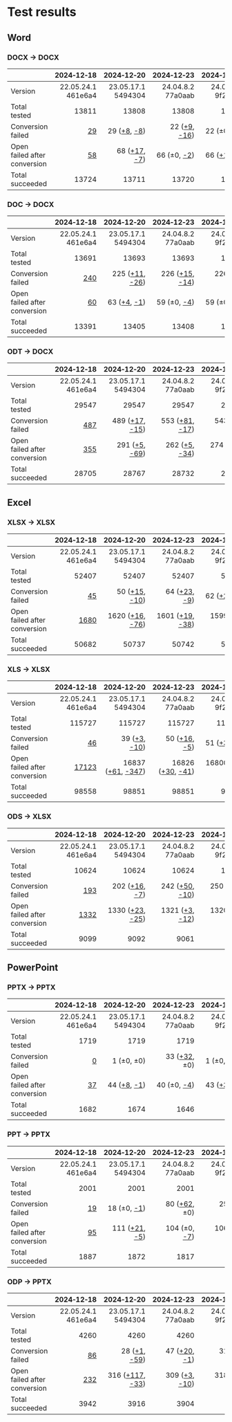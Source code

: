 
# Test results

## Word

### DOCX → DOCX

|  | 2024&#8209;12&#8209;18 | 2024&#8209;12&#8209;20 | 2024&#8209;12&#8209;23 | 2024&#8209;12&#8209;27 | 2024&#8209;12&#8209;28 | 2025&#8209;01&#8209;26 | 2025&#8209;02&#8209;11 | 2025&#8209;03&#8209;05 | 2025&#8209;03&#8209;22 | 2025&#8209;04&#8209;16 | 2025&#8209;05&#8209;17 | 2025&#8209;05&#8209;18 | 
| :--- | ---: | ---: | ---: | ---: | ---: | ---: | ---: | ---: | ---: | ---: | ---: | ---: |
| Version | 22.05.24.1<br>461e6a4 | 23.05.17.1<br>5494304 | 24.04.8.2<br>77a0aab | 24.04.9.2<br>9f2e55c | 24.04.10.2<br>a4b67a7664 | 24.04.12.1<br>663fe346b8 | 24.04.12.3<br>321ff0a561 | 24.04.13.1<br>3dc280be53 | 24.04.13.2<br>ded56d8ff7 | 24.04.13.3<br>b7ba9a23ba | 24.04.14.3<br>d02fd816d4 | 25.04.0.2<br>cf83af8551 |
| Total tested | 13811 | 13808 | 13808 | 13808 | 13808 | 13811 | 13811 | 13811 | 13811 | 13805 | 13805 | 13805 |
| Conversion failed | [29](docx-0-CFplus.txt) | 29 ([+8](docx-1-CFplus.txt), [-8](docx-1-CFminus.txt)) | 22 ([+9](docx-2-CFplus.txt), [-16](docx-2-CFminus.txt)) | 22 (±0, ±0) | 22 (±0, ±0) | 26 ([+4](docx-5-CFplus.txt), ±0) | 27 ([+1](docx-6-CFplus.txt), ±0) | 24 ([+1](docx-7-CFplus.txt), [-4](docx-7-CFminus.txt)) | 41 ([+18](docx-8-CFplus.txt), [-1](docx-8-CFminus.txt)) | 17 (±0, [-24](docx-9-CFminus.txt)) | 17 ([+1](docx-10-CFplus.txt), [-1](docx-10-CFminus.txt)) | 26 ([+11](docx-11-CFplus.txt), [-2](docx-11-CFminus.txt)) |
| Open failed after conversion | [58](docx-0-OFCplus.txt) | 68 ([+17](docx-1-OFCplus.txt), [-7](docx-1-OFCminus.txt)) | 66 (±0, [-2](docx-2-OFCminus.txt)) | 66 ([+1](docx-3-OFCplus.txt), [-1](docx-3-OFCminus.txt)) | 68 ([+2](docx-4-OFCplus.txt), ±0) | 68 ([+1](docx-5-OFCplus.txt), [-1](docx-5-OFCminus.txt)) | 70 ([+2](docx-6-OFCplus.txt), ±0) | 69 (±0, [-1](docx-7-OFCminus.txt)) | 84 ([+16](docx-8-OFCplus.txt), [-1](docx-8-OFCminus.txt)) | 66 (±0, [-18](docx-9-OFCminus.txt)) | 66 ([+1](docx-10-OFCplus.txt), [-1](docx-10-OFCminus.txt)) | 114 ([+48](docx-11-OFCplus.txt), ±0) |
| Total succeeded | 13724 | 13711 | 13720 | 13720 | 13718 | 13717 | 13714 | 13718 | 13686 | 13722 | 13722 | 13665 |

### DOC → DOCX

|  | 2024&#8209;12&#8209;18 | 2024&#8209;12&#8209;20 | 2024&#8209;12&#8209;23 | 2024&#8209;12&#8209;27 | 2024&#8209;12&#8209;28 | 2025&#8209;01&#8209;26 | 2025&#8209;02&#8209;11 | 2025&#8209;03&#8209;05 | 2025&#8209;03&#8209;22 | 2025&#8209;04&#8209;16 | 2025&#8209;05&#8209;17 | 2025&#8209;05&#8209;18 | 
| :--- | ---: | ---: | ---: | ---: | ---: | ---: | ---: | ---: | ---: | ---: | ---: | ---: |
| Version | 22.05.24.1<br>461e6a4 | 23.05.17.1<br>5494304 | 24.04.8.2<br>77a0aab | 24.04.9.2<br>9f2e55c | 24.04.10.2<br>a4b67a7664 | 24.04.12.1<br>663fe346b8 | 24.04.12.3<br>321ff0a561 | 24.04.13.1<br>3dc280be53 | 24.04.13.2<br>ded56d8ff7 | 24.04.13.3<br>b7ba9a23ba | 24.04.14.3<br>d02fd816d4 | 25.04.0.2<br>cf83af8551 |
| Total tested | 13691 | 13693 | 13693 | 13693 | 13693 | 13691 | 13691 | 13691 | 13691 | 13688 | 13688 | 13688 |
| Conversion failed | [240](doc-0-CFplus.txt) | 225 ([+11](doc-1-CFplus.txt), [-26](doc-1-CFminus.txt)) | 226 ([+15](doc-2-CFplus.txt), [-14](doc-2-CFminus.txt)) | 226 ([+1](doc-3-CFplus.txt), [-1](doc-3-CFminus.txt)) | 225 (±0, [-1](doc-4-CFminus.txt)) | 226 ([+1](doc-5-CFplus.txt), ±0) | 226 (±0, ±0) | 225 (±0, [-1](doc-7-CFminus.txt)) | 225 (±0, ±0) | 222 (±0, [-3](doc-9-CFminus.txt)) | 220 ([+1](doc-10-CFplus.txt), [-3](doc-10-CFminus.txt)) | 231 ([+15](doc-11-CFplus.txt), [-4](doc-11-CFminus.txt)) |
| Open failed after conversion | [60](doc-0-OFCplus.txt) | 63 ([+4](doc-1-OFCplus.txt), [-1](doc-1-OFCminus.txt)) | 59 (±0, [-4](doc-2-OFCminus.txt)) | 59 (±0, ±0) | 60 ([+1](doc-4-OFCplus.txt), ±0) | 49 ([+1](doc-5-OFCplus.txt), [-12](doc-5-OFCminus.txt)) | 50 ([+1](doc-6-OFCplus.txt), ±0) | 50 (±0, ±0) | 71 ([+21](doc-8-OFCplus.txt), ±0) | 51 (±0, [-20](doc-9-OFCminus.txt)) | 52 ([+1](doc-10-OFCplus.txt), ±0) | 51 ([+1](doc-11-OFCplus.txt), [-2](doc-11-OFCminus.txt)) |
| Total succeeded | 13391 | 13405 | 13408 | 13408 | 13408 | 13416 | 13415 | 13416 | 13395 | 13415 | 13416 | 13406 |

### ODT → DOCX

|  | 2024&#8209;12&#8209;18 | 2024&#8209;12&#8209;20 | 2024&#8209;12&#8209;23 | 2024&#8209;12&#8209;27 | 2024&#8209;12&#8209;28 | 2025&#8209;01&#8209;26 | 2025&#8209;02&#8209;11 | 2025&#8209;03&#8209;05 | 2025&#8209;03&#8209;22 | 2025&#8209;04&#8209;16 | 2025&#8209;05&#8209;17 | 2025&#8209;05&#8209;18 | 
| :--- | ---: | ---: | ---: | ---: | ---: | ---: | ---: | ---: | ---: | ---: | ---: | ---: |
| Version | 22.05.24.1<br>461e6a4 | 23.05.17.1<br>5494304 | 24.04.8.2<br>77a0aab | 24.04.9.2<br>9f2e55c | 24.04.10.2<br>a4b67a7664 | 24.04.12.1<br>663fe346b8 | 24.04.12.3<br>321ff0a561 | 24.04.13.1<br>3dc280be53 | 24.04.13.2<br>ded56d8ff7 | 24.04.13.3<br>b7ba9a23ba | 24.04.14.3<br>d02fd816d4 | 25.04.0.2<br>cf83af8551 |
| Total tested | 29547 | 29547 | 29547 | 29547 | 29547 | 29547 | 29547 | 29547 | 29487 | 29487 | 29487 | 29487 |
| Conversion failed | [487](odt-0-CFplus.txt) | 489 ([+17](odt-1-CFplus.txt), [-15](odt-1-CFminus.txt)) | 553 ([+81](odt-2-CFplus.txt), [-17](odt-2-CFminus.txt)) | 543 ([+1](odt-3-CFplus.txt), [-11](odt-3-CFminus.txt)) | 540 (±0, [-3](odt-4-CFminus.txt)) | 546 ([+6](odt-5-CFplus.txt), ±0) | 550 ([+4](odt-6-CFplus.txt), ±0) | 548 ([+5](odt-7-CFplus.txt), [-7](odt-7-CFminus.txt)) | 484 ([+2](odt-8-CFplus.txt), [-66](odt-8-CFminus.txt)) | 482 ([+1](odt-9-CFplus.txt), [-3](odt-9-CFminus.txt)) | 480 ([+2](odt-10-CFplus.txt), [-4](odt-10-CFminus.txt)) | 504 ([+31](odt-11-CFplus.txt), [-7](odt-11-CFminus.txt)) |
| Open failed after conversion | [355](odt-0-OFCplus.txt) | 291 ([+5](odt-1-OFCplus.txt), [-69](odt-1-OFCminus.txt)) | 262 ([+5](odt-2-OFCplus.txt), [-34](odt-2-OFCminus.txt)) | 274 ([+14](odt-3-OFCplus.txt), [-2](odt-3-OFCminus.txt)) | 275 ([+2](odt-4-OFCplus.txt), [-1](odt-4-OFCminus.txt)) | 268 ([+2](odt-5-OFCplus.txt), [-9](odt-5-OFCminus.txt)) | 271 ([+4](odt-6-OFCplus.txt), [-1](odt-6-OFCminus.txt)) | 266 (±0, [-5](odt-7-OFCminus.txt)) | 310 ([+46](odt-8-OFCplus.txt), [-2](odt-8-OFCminus.txt)) | 251 ([+3](odt-9-OFCplus.txt), [-62](odt-9-OFCminus.txt)) | 251 ([+1](odt-10-OFCplus.txt), [-1](odt-10-OFCminus.txt)) | 245 ([+3](odt-11-OFCplus.txt), [-9](odt-11-OFCminus.txt)) |
| Total succeeded | 28705 | 28767 | 28732 | 28730 | 28732 | 28733 | 28726 | 28733 | 28693 | 28754 | 28756 | 28738 |

## Excel

### XLSX → XLSX

|  | 2024&#8209;12&#8209;18 | 2024&#8209;12&#8209;20 | 2024&#8209;12&#8209;23 | 2024&#8209;12&#8209;27 | 2024&#8209;12&#8209;28 | 2025&#8209;01&#8209;26 | 2025&#8209;02&#8209;11 | 2025&#8209;03&#8209;05 | 2025&#8209;03&#8209;22 | 2025&#8209;04&#8209;16 | 2025&#8209;05&#8209;17 | 2025&#8209;05&#8209;18 | 
| :--- | ---: | ---: | ---: | ---: | ---: | ---: | ---: | ---: | ---: | ---: | ---: | ---: |
| Version | 22.05.24.1<br>461e6a4 | 23.05.17.1<br>5494304 | 24.04.8.2<br>77a0aab | 24.04.9.2<br>9f2e55c | 24.04.10.2<br>a4b67a7664 | 24.04.12.1<br>663fe346b8 | 24.04.12.3<br>321ff0a561 | 24.04.13.1<br>3dc280be53 | 24.04.13.2<br>ded56d8ff7 | 24.04.13.3<br>b7ba9a23ba | 24.04.14.3<br>d02fd816d4 | 25.04.0.2<br>cf83af8551 |
| Total tested | 52407 | 52407 | 52407 | 52407 | 52407 | 52407 | 52407 | 52409 | 52409 | 52409 | 52409 | 52409 |
| Conversion failed | [45](xlsx-0-CFplus.txt) | 50 ([+15](xlsx-1-CFplus.txt), [-10](xlsx-1-CFminus.txt)) | 64 ([+23](xlsx-2-CFplus.txt), [-9](xlsx-2-CFminus.txt)) | 62 ([+2](xlsx-3-CFplus.txt), [-4](xlsx-3-CFminus.txt)) | 60 ([+1](xlsx-4-CFplus.txt), [-3](xlsx-4-CFminus.txt)) | 66 ([+7](xlsx-5-CFplus.txt), [-1](xlsx-5-CFminus.txt)) | 67 ([+2](xlsx-6-CFplus.txt), [-1](xlsx-6-CFminus.txt)) | 72 ([+7](xlsx-7-CFplus.txt), [-2](xlsx-7-CFminus.txt)) | 67 ([+2](xlsx-8-CFplus.txt), [-7](xlsx-8-CFminus.txt)) | 65 ([+1](xlsx-9-CFplus.txt), [-3](xlsx-9-CFminus.txt)) | 65 ([+3](xlsx-10-CFplus.txt), [-3](xlsx-10-CFminus.txt)) | 133 ([+73](xlsx-11-CFplus.txt), [-5](xlsx-11-CFminus.txt)) |
| Open failed after conversion | [1680](xlsx-0-OFCplus.txt) | 1620 ([+16](xlsx-1-OFCplus.txt), [-76](xlsx-1-OFCminus.txt)) | 1601 ([+19](xlsx-2-OFCplus.txt), [-38](xlsx-2-OFCminus.txt)) | 1599 ([+1](xlsx-3-OFCplus.txt), [-3](xlsx-3-OFCminus.txt)) | 1588 ([+15](xlsx-4-OFCplus.txt), [-26](xlsx-4-OFCminus.txt)) | 1427 ([+1](xlsx-5-OFCplus.txt), [-162](xlsx-5-OFCminus.txt)) | 1425 (±0, [-2](xlsx-6-OFCminus.txt)) | 1335 ([+2](xlsx-7-OFCplus.txt), [-92](xlsx-7-OFCminus.txt)) | 983 ([+5](xlsx-8-OFCplus.txt), [-357](xlsx-8-OFCminus.txt)) | 929 ([+1](xlsx-9-OFCplus.txt), [-55](xlsx-9-OFCminus.txt)) | 870 (±0, [-59](xlsx-10-OFCminus.txt)) | 1582 ([+730](xlsx-11-OFCplus.txt), [-18](xlsx-11-OFCminus.txt)) |
| Total succeeded | 50682 | 50737 | 50742 | 50746 | 50759 | 50914 | 50915 | 51002 | 51359 | 51415 | 51474 | 50694 |

### XLS → XLSX

|  | 2024&#8209;12&#8209;18 | 2024&#8209;12&#8209;20 | 2024&#8209;12&#8209;23 | 2024&#8209;12&#8209;27 | 2024&#8209;12&#8209;28 | 2025&#8209;01&#8209;26 | 2025&#8209;02&#8209;11 | 2025&#8209;03&#8209;05 | 2025&#8209;03&#8209;22 | 2025&#8209;04&#8209;16 | 2025&#8209;05&#8209;17 | 2025&#8209;05&#8209;18 | 
| :--- | ---: | ---: | ---: | ---: | ---: | ---: | ---: | ---: | ---: | ---: | ---: | ---: |
| Version | 22.05.24.1<br>461e6a4 | 23.05.17.1<br>5494304 | 24.04.8.2<br>77a0aab | 24.04.9.2<br>9f2e55c | 24.04.10.2<br>a4b67a7664 | 24.04.12.1<br>663fe346b8 | 24.04.12.3<br>321ff0a561 | 24.04.13.1<br>3dc280be53 | 24.04.13.2<br>ded56d8ff7 | 24.04.13.3<br>b7ba9a23ba | 24.04.14.3<br>d02fd816d4 | 25.04.0.2<br>cf83af8551 |
| Total tested | 115727 | 115727 | 115727 | 115727 | 115727 | 115727 | 115727 | 115727 | 115727 | 115727 | 115727 | 115727 |
| Conversion failed | [46](xls-0-CFplus.txt) | 39 ([+3](xls-1-CFplus.txt), [-10](xls-1-CFminus.txt)) | 50 ([+16](xls-2-CFplus.txt), [-5](xls-2-CFminus.txt)) | 51 ([+3](xls-3-CFplus.txt), [-2](xls-3-CFminus.txt)) | 52 ([+4](xls-4-CFplus.txt), [-3](xls-4-CFminus.txt)) | 51 ([+3](xls-5-CFplus.txt), [-4](xls-5-CFminus.txt)) | 55 ([+7](xls-6-CFplus.txt), [-3](xls-6-CFminus.txt)) | 55 ([+4](xls-7-CFplus.txt), [-4](xls-7-CFminus.txt)) | 53 ([+4](xls-8-CFplus.txt), [-6](xls-8-CFminus.txt)) | 51 ([+2](xls-9-CFplus.txt), [-4](xls-9-CFminus.txt)) | 51 ([+4](xls-10-CFplus.txt), [-4](xls-10-CFminus.txt)) | 74 ([+30](xls-11-CFplus.txt), [-7](xls-11-CFminus.txt)) |
| Open failed after conversion | [17123](xls-0-OFCplus.txt) | 16837 ([+61](xls-1-OFCplus.txt), [-347](xls-1-OFCminus.txt)) | 16826 ([+30](xls-2-OFCplus.txt), [-41](xls-2-OFCminus.txt)) | 16800 ([+2](xls-3-OFCplus.txt), [-28](xls-3-OFCminus.txt)) | 16800 ([+1](xls-4-OFCplus.txt), [-1](xls-4-OFCminus.txt)) | 10129 ([+1](xls-5-OFCplus.txt), [-6672](xls-5-OFCminus.txt)) | 3227 ([+10](xls-6-OFCplus.txt), [-6912](xls-6-OFCminus.txt)) | 3227 ([+1](xls-7-OFCplus.txt), [-1](xls-7-OFCminus.txt)) | 3181 ([+1](xls-8-OFCplus.txt), [-47](xls-8-OFCminus.txt)) | 2704 (±0, [-477](xls-9-OFCminus.txt)) | 2659 ([+1](xls-10-OFCplus.txt), [-46](xls-10-OFCminus.txt)) | 2711 ([+61](xls-11-OFCplus.txt), [-9](xls-11-OFCminus.txt)) |
| Total succeeded | 98558 | 98851 | 98851 | 98876 | 98875 | 105547 | 112445 | 112445 | 112493 | 112972 | 113017 | 112942 |

### ODS → XLSX

|  | 2024&#8209;12&#8209;18 | 2024&#8209;12&#8209;20 | 2024&#8209;12&#8209;23 | 2024&#8209;12&#8209;27 | 2024&#8209;12&#8209;28 | 2025&#8209;01&#8209;26 | 2025&#8209;02&#8209;11 | 2025&#8209;03&#8209;05 | 2025&#8209;03&#8209;22 | 2025&#8209;04&#8209;16 | 2025&#8209;05&#8209;17 | 2025&#8209;05&#8209;18 | 
| :--- | ---: | ---: | ---: | ---: | ---: | ---: | ---: | ---: | ---: | ---: | ---: | ---: |
| Version | 22.05.24.1<br>461e6a4 | 23.05.17.1<br>5494304 | 24.04.8.2<br>77a0aab | 24.04.9.2<br>9f2e55c | 24.04.10.2<br>a4b67a7664 | 24.04.12.1<br>663fe346b8 | 24.04.12.3<br>321ff0a561 | 24.04.13.1<br>3dc280be53 | 24.04.13.2<br>ded56d8ff7 | 24.04.13.3<br>b7ba9a23ba | 24.04.14.3<br>d02fd816d4 | 25.04.0.2<br>cf83af8551 |
| Total tested | 10624 | 10624 | 10624 | 10624 | 10624 | 10624 | 10624 | 10624 | 10624 | 10624 | 10624 | 10624 |
| Conversion failed | [193](ods-0-CFplus.txt) | 202 ([+16](ods-1-CFplus.txt), [-7](ods-1-CFminus.txt)) | 242 ([+50](ods-2-CFplus.txt), [-10](ods-2-CFminus.txt)) | 250 ([+16](ods-3-CFplus.txt), [-8](ods-3-CFminus.txt)) | 254 ([+4](ods-4-CFplus.txt), ±0) | 258 ([+5](ods-5-CFplus.txt), [-1](ods-5-CFminus.txt)) | 260 ([+2](ods-6-CFplus.txt), ±0) | 258 ([+1](ods-7-CFplus.txt), [-3](ods-7-CFminus.txt)) | 258 ([+1](ods-8-CFplus.txt), [-1](ods-8-CFminus.txt)) | 259 ([+2](ods-9-CFplus.txt), [-1](ods-9-CFminus.txt)) | 259 ([+2](ods-10-CFplus.txt), [-2](ods-10-CFminus.txt)) | 358 ([+144](ods-11-CFplus.txt), [-45](ods-11-CFminus.txt)) |
| Open failed after conversion | [1332](ods-0-OFCplus.txt) | 1330 ([+23](ods-1-OFCplus.txt), [-25](ods-1-OFCminus.txt)) | 1321 ([+3](ods-2-OFCplus.txt), [-12](ods-2-OFCminus.txt)) | 1320 ([+1](ods-3-OFCplus.txt), [-2](ods-3-OFCminus.txt)) | 1319 (±0, [-1](ods-4-OFCminus.txt)) | 1301 (±0, [-18](ods-5-OFCminus.txt)) | 1297 ([+1](ods-6-OFCplus.txt), [-5](ods-6-OFCminus.txt)) | 1299 ([+2](ods-7-OFCplus.txt), ±0) | 1278 ([+1](ods-8-OFCplus.txt), [-22](ods-8-OFCminus.txt)) | 1239 ([+1](ods-9-OFCplus.txt), [-40](ods-9-OFCminus.txt)) | 1230 (±0, [-9](ods-10-OFCminus.txt)) | 1207 ([+17](ods-11-OFCplus.txt), [-40](ods-11-OFCminus.txt)) |
| Total succeeded | 9099 | 9092 | 9061 | 9054 | 9051 | 9065 | 9067 | 9067 | 9088 | 9126 | 9135 | 9059 |

## PowerPoint

### PPTX → PPTX

|  | 2024&#8209;12&#8209;18 | 2024&#8209;12&#8209;20 | 2024&#8209;12&#8209;23 | 2024&#8209;12&#8209;27 | 2024&#8209;12&#8209;28 | 2025&#8209;01&#8209;26 | 2025&#8209;02&#8209;11 | 2025&#8209;03&#8209;05 | 2025&#8209;03&#8209;22 | 2025&#8209;04&#8209;16 | 2025&#8209;05&#8209;17 | 2025&#8209;05&#8209;18 | 
| :--- | ---: | ---: | ---: | ---: | ---: | ---: | ---: | ---: | ---: | ---: | ---: | ---: |
| Version | 22.05.24.1<br>461e6a4 | 23.05.17.1<br>5494304 | 24.04.8.2<br>77a0aab | 24.04.9.2<br>9f2e55c | 24.04.10.2<br>a4b67a7664 | 24.04.12.1<br>663fe346b8 | 24.04.12.3<br>321ff0a561 | 24.04.13.1<br>3dc280be53 | 24.04.13.2<br>ded56d8ff7 | 24.04.13.3<br>b7ba9a23ba | 24.04.14.3<br>d02fd816d4 | 25.04.0.2<br>cf83af8551 |
| Total tested | 1719 | 1719 | 1719 | 1719 | 1719 | 1719 | 1719 | 1719 | 1719 | 1719 | 1719 | 1719 |
| Conversion failed | [0](pptx-0-CFplus.txt) | 1 (±0, ±0) | 33 ([+32](pptx-2-CFplus.txt), ±0) | 1 (±0, [-32](pptx-3-CFminus.txt)) | 1 (±0, ±0) | 1 (±0, ±0) | 1 (±0, ±0) | 1 (±0, ±0) | 1 (±0, ±0) | 1 (±0, ±0) | 1 (±0, ±0) | 25 ([+24](pptx-11-CFplus.txt), ±0) |
| Open failed after conversion | [37](pptx-0-OFCplus.txt) | 44 ([+8](pptx-1-OFCplus.txt), [-1](pptx-1-OFCminus.txt)) | 40 (±0, [-4](pptx-2-OFCminus.txt)) | 43 ([+3](pptx-3-OFCplus.txt), ±0) | 43 (±0, ±0) | 43 (±0, ±0) | 43 (±0, ±0) | 43 (±0, ±0) | 43 (±0, ±0) | 43 (±0, ±0) | 41 (±0, [-2](pptx-10-OFCminus.txt)) | 51 ([+14](pptx-11-OFCplus.txt), [-4](pptx-11-OFCminus.txt)) |
| Total succeeded | 1682 | 1674 | 1646 | 1675 | 1675 | 1675 | 1675 | 1675 | 1675 | 1675 | 1677 | 1643 |

### PPT → PPTX

|  | 2024&#8209;12&#8209;18 | 2024&#8209;12&#8209;20 | 2024&#8209;12&#8209;23 | 2024&#8209;12&#8209;27 | 2024&#8209;12&#8209;28 | 2025&#8209;01&#8209;26 | 2025&#8209;02&#8209;11 | 2025&#8209;03&#8209;05 | 2025&#8209;03&#8209;22 | 2025&#8209;04&#8209;16 | 2025&#8209;05&#8209;17 | 2025&#8209;05&#8209;18 | 
| :--- | ---: | ---: | ---: | ---: | ---: | ---: | ---: | ---: | ---: | ---: | ---: | ---: |
| Version | 22.05.24.1<br>461e6a4 | 23.05.17.1<br>5494304 | 24.04.8.2<br>77a0aab | 24.04.9.2<br>9f2e55c | 24.04.10.2<br>a4b67a7664 | 24.04.12.1<br>663fe346b8 | 24.04.12.3<br>321ff0a561 | 24.04.13.1<br>3dc280be53 | 24.04.13.2<br>ded56d8ff7 | 24.04.13.3<br>b7ba9a23ba | 24.04.14.3<br>d02fd816d4 | 25.04.0.2<br>cf83af8551 |
| Total tested | 2001 | 2001 | 2001 | 2001 | 2001 | 2001 | 2001 | 2001 | 2001 | 2001 | 2001 | 2001 |
| Conversion failed | [19](ppt-0-CFplus.txt) | 18 (±0, [-1](ppt-1-CFminus.txt)) | 80 ([+62](ppt-2-CFplus.txt), ±0) | 25 ([+2](ppt-3-CFplus.txt), [-57](ppt-3-CFminus.txt)) | 25 (±0, ±0) | 33 ([+12](ppt-5-CFplus.txt), [-4](ppt-5-CFminus.txt)) | 33 (±0, ±0) | 33 (±0, ±0) | 33 (±0, ±0) | 33 (±0, ±0) | 31 (±0, [-2](ppt-10-CFminus.txt)) | 43 ([+12](ppt-11-CFplus.txt), ±0) |
| Open failed after conversion | [95](ppt-0-OFCplus.txt) | 111 ([+21](ppt-1-OFCplus.txt), [-5](ppt-1-OFCminus.txt)) | 104 (±0, [-7](ppt-2-OFCminus.txt)) | 106 ([+3](ppt-3-OFCplus.txt), [-1](ppt-3-OFCminus.txt)) | 106 (±0, ±0) | 410 ([+305](ppt-5-OFCplus.txt), [-1](ppt-5-OFCminus.txt)) | 106 (±0, [-304](ppt-6-OFCminus.txt)) | 105 (±0, [-1](ppt-7-OFCminus.txt)) | 104 (±0, [-1](ppt-8-OFCminus.txt)) | 104 (±0, ±0) | 106 ([+2](ppt-10-OFCplus.txt), ±0) | 108 ([+4](ppt-11-OFCplus.txt), [-2](ppt-11-OFCminus.txt)) |
| Total succeeded | 1887 | 1872 | 1817 | 1870 | 1870 | 1558 | 1862 | 1863 | 1864 | 1864 | 1864 | 1850 |

### ODP → PPTX

|  | 2024&#8209;12&#8209;18 | 2024&#8209;12&#8209;20 | 2024&#8209;12&#8209;23 | 2024&#8209;12&#8209;27 | 2024&#8209;12&#8209;28 | 2025&#8209;01&#8209;26 | 2025&#8209;02&#8209;11 | 2025&#8209;03&#8209;05 | 2025&#8209;03&#8209;22 | 2025&#8209;04&#8209;16 | 2025&#8209;05&#8209;17 | 2025&#8209;05&#8209;18 | 
| :--- | ---: | ---: | ---: | ---: | ---: | ---: | ---: | ---: | ---: | ---: | ---: | ---: |
| Version | 22.05.24.1<br>461e6a4 | 23.05.17.1<br>5494304 | 24.04.8.2<br>77a0aab | 24.04.9.2<br>9f2e55c | 24.04.10.2<br>a4b67a7664 | 24.04.12.1<br>663fe346b8 | 24.04.12.3<br>321ff0a561 | 24.04.13.1<br>3dc280be53 | 24.04.13.2<br>ded56d8ff7 | 24.04.13.3<br>b7ba9a23ba | 24.04.14.3<br>d02fd816d4 | 25.04.0.2<br>cf83af8551 |
| Total tested | 4260 | 4260 | 4260 | 4260 | 4260 | 4260 | 4260 | 4260 | 4260 | 4260 | 4260 | 4260 |
| Conversion failed | [86](odp-0-CFplus.txt) | 28 ([+1](odp-1-CFplus.txt), [-59](odp-1-CFminus.txt)) | 47 ([+20](odp-2-CFplus.txt), [-1](odp-2-CFminus.txt)) | 31 (±0, [-16](odp-3-CFminus.txt)) | 31 (±0, ±0) | 34 ([+3](odp-5-CFplus.txt), ±0) | 34 (±0, ±0) | 34 (±0, ±0) | 34 (±0, ±0) | 34 (±0, ±0) | 34 (±0, ±0) | 35 ([+1](odp-11-CFplus.txt), ±0) |
| Open failed after conversion | [232](odp-0-OFCplus.txt) | 316 ([+117](odp-1-OFCplus.txt), [-33](odp-1-OFCminus.txt)) | 309 ([+3](odp-2-OFCplus.txt), [-10](odp-2-OFCminus.txt)) | 318 ([+9](odp-3-OFCplus.txt), ±0) | 318 (±0, ±0) | 519 ([+213](odp-5-OFCplus.txt), [-12](odp-5-OFCminus.txt)) | 307 ([+1](odp-6-OFCplus.txt), [-213](odp-6-OFCminus.txt)) | 306 (±0, [-1](odp-7-OFCminus.txt)) | 252 ([+1](odp-8-OFCplus.txt), [-55](odp-8-OFCminus.txt)) | 239 (±0, [-13](odp-9-OFCminus.txt)) | 239 (±0, ±0) | 238 (±0, [-1](odp-11-OFCminus.txt)) |
| Total succeeded | 3942 | 3916 | 3904 | 3911 | 3911 | 3707 | 3919 | 3920 | 3974 | 3987 | 3987 | 3987 |

